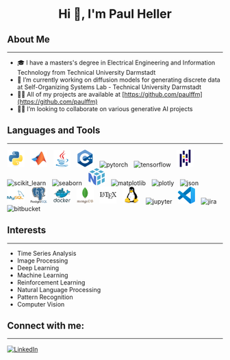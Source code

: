<h1 align="center">Hi 👋, I'm Paul Heller </h1>

## About Me
---
- 🎓 I have a masters's degree in Electrical Engineering and Information Technology from Technical University Darmstadt
- 🔭 I’m currently working on diffusion models for generating discrete data at Self-Organizing Systems Lab - Technical University Darmstadt
- 👨‍💻 All of my projects are available at [https://github.com/paulffm](https://github.com/paulffm)
- 🤝🏻 I’m looking to collaborate on various generative AI projects

## Languages and Tools
---
<p align="left"> 
  <img src="https://github.com/devicons/devicon/blob/master/icons/python/python-original.svg" title="Python" alt="Python" width="40" height="40" style="margin-right:10px;"/>
  <img src="https://github.com/devicons/devicon/blob/master/icons/matlab/matlab-original.svg" title="Matlab" alt="Matlab" width="40" height="40" style="margin-right:10px;"/>
  <img src="https://raw.githubusercontent.com/devicons/devicon/master/icons/java/java-original.svg" alt="java" width="40" height="40" style="margin-right:10px;"/>
  <img src="https://raw.githubusercontent.com/devicons/devicon/master/icons/cplusplus/cplusplus-original.svg" alt="cplusplus" width="40" height="40" style="margin-right:10px;"/>
  <img src="https://www.vectorlogo.zone/logos/pytorch/pytorch-icon.svg" alt="pytorch" width="40" height="40" style="margin-right:10px;"/>
  <img src="https://www.vectorlogo.zone/logos/tensorflow/tensorflow-icon.svg" alt="tensorflow" width="40" height="40" style="margin-right:10px;"/>
  <img src="https://raw.githubusercontent.com/devicons/devicon/2ae2a900d2f041da66e950e4d48052658d850630/icons/pandas/pandas-original.svg" alt="pandas" width="40" height="40" style="margin-right:10px;"/>
  <img src="https://upload.wikimedia.org/wikipedia/commons/0/05/Scikit_learn_logo_small.svg" alt="scikit_learn" width="40" height="40" style="margin-right:10px;"/>
  <img src="https://seaborn.pydata.org/_images/logo-mark-lightbg.svg" alt="seaborn" width="40" height="40" style="margin-right:10px;"/>
  <img src="https://raw.githubusercontent.com/devicons/devicon/master/icons/numpy/numpy-original.svg" alt="numpy" width="40" height="40" style="margin-right:10px;"/>
  <img src="https://upload.wikimedia.org/wikipedia/commons/8/84/Matplotlib_icon.svg" alt="matplotlib" width="40" height="40" style="margin-right:10px;"/>
  <img src="https://images.plot.ly/logo/new-branding/plotly-logomark.png" alt="plotly" width="40" height="40" style="margin-right:10px;"/>
  <img src="https://cdn.jsdelivr.net/gh/devicons/devicon@latest/icons/json/json-original.svg" alt="json" width="40" height="40" style="margin-right:10px;"/>        
  <img src="https://raw.githubusercontent.com/devicons/devicon/master/icons/mysql/mysql-original-wordmark.svg" alt="mysql" width="40" height="40" style="margin-right:10px;"/>
  <img src="https://raw.githubusercontent.com/devicons/devicon/master/icons/postgresql/postgresql-original-wordmark.svg" alt="postgresql" width="40" height="40" style="margin-right:10px;"/>
  <img src="https://raw.githubusercontent.com/devicons/devicon/master/icons/docker/docker-original-wordmark.svg" alt="docker" width="40" height="40" style="margin-right:10px;"/>
  <img src="https://raw.githubusercontent.com/devicons/devicon/master/icons/mongodb/mongodb-original-wordmark.svg" alt="mongodb" width="40" height="40" style="margin-right:10px;"/>
  <img src="https://raw.githubusercontent.com/devicons/devicon/master/icons/latex/latex-original.svg" alt="latex" width="40" height="40" style="margin-right:10px;"/>
  <img src="https://github.com/devicons/devicon/blob/master/icons/linux/linux-original.svg" title="Linux" alt="Linux" width="40" height="40" style="margin-right:10px;"/>
  <img src="https://cdn.jsdelivr.net/gh/devicons/devicon@latest/icons/jupyter/jupyter-original-wordmark.svg" alt="jupyter" width="40" height="40" style="margin-right:10px;"/>      
  <img src="https://github.com/devicons/devicon/blob/master/icons/vscode/vscode-original.svg" title="Vscode" alt="Vscode" width="40" height="40" style="margin-right:10px;"/>
  <img src="https://cdn.jsdelivr.net/gh/devicons/devicon@latest/icons/jira/jira-original-wordmark.svg" alt="jira" width="40" height="40" style="margin-right:10px;"/> 
  <img src="https://cdn.jsdelivr.net/gh/devicons/devicon@latest/icons/bitbucket/bitbucket-original.svg" alt="bitbucket" width="40" height="40" style="margin-right:10px;"/>
</p>

          

## Interests
---
- Time Series Analysis
- Image Processing
- Deep Learning
- Machine Learning
- Reinforcement Learning
- Natural Language Processing
- Pattern Recognition
- Computer Vision

## Connect with me:
---
<a href="https://www.linkedin.com/in/paul-heller-91929123a/" target="blank"><img align="center" src="https://raw.githubusercontent.com/rahuldkjain/github-profile-readme-generator/master/src/images/icons/Social/linked-in-alt.svg" title="LinkedIn" alt="LinkedIn" height="30" width="40" /></a>
